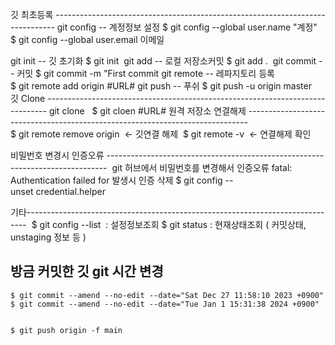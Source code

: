 깃 최초등록 ------------------------------------------------------------------------------
git config -- 계정정보 설정
$ git config --global user.name "계정" 
$ git config --global user.email 이메일

git init -- 깃 초기화
$ git init  git add -- 로컬 저장소커밋
$ git add .  git commit -- 커밋
$ git commit -m "First commit git remote -- 레파지토리 등록 
$ git remote add origin #URL# git push -- 푸쉬
$ git push -u origin master 깃 Clone ------------------------------------------------------------------------------ git clone  
$ git cloen #URL#
원격 저장소 연결해제 ------------------------------------------------------------------------------ 
$ git remote remove origin  <- 깃연결 해제 
$ git remote -v  <- 연결해제 확인

비밀번호 변경시 인증오류
------------------------------------------------------------------------------ 
git 허브에서 비밀번호를 변경해서 인증오류 fatal: Authentication failed for 발생시
인증 삭제
$ git config --unset credential.helper

기타------------------------------------------------------------------------------ 
$ git config --list  : 설정정보조회
$ git status : 현재상태조회 ( 커밋상태, unstaging 정보 등 )

## 방금 커밋한 깃 git 시간 변경

```
$ git commit --amend --no-edit --date="Sat Dec 27 11:58:10 2023 +0900"
$ git commit --amend --no-edit --date="Tue Jan 1 15:31:38 2024 +0900"


$ git push origin -f main
```
